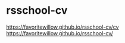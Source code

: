 # rsschool-cv
https://favoritewillow.github.io/rsschool-cv/cv
https://favoritewillow.github.io/rsschool-cv/
